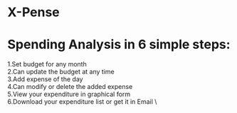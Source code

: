 # X-Pense
# Spending Analysis in 6 simple steps:

 1.Set budget for any month \
 2.Can update the budget at any time \
 3.Add expense of the day \
 4.Can modify or delete the added expense \
 5.View your expenditure in graphical form \
 6.Download your expenditure list or get it in Email \
